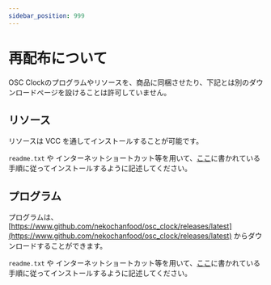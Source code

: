 ```yaml
---
sidebar_position: 999
---
```


# 再配布について

OSC Clockのプログラムやリソースを、商品に同梱させたり、下記とは別のダウンロードページを設けることは許可していません。

## リソース

リソースは VCC を通してインストールすることが可能です。

`readme.txt` や インターネットショートカット等を用いて、[ここ](/docs/welcome)に書かれている手順に従ってインストールするように記述してください。

## プログラム

プログラムは、 [https://www.github.com/nekochanfood/osc_clock/releases/latest](https://www.github.com/nekochanfood/osc_clock/releases/latest) からダウンロードすることができます。

`readme.txt` や インターネットショートカット等を用いて、[ここ](/docs/welcome)に書かれている手順に従ってインストールするように記述してください。

